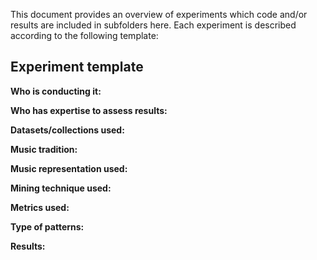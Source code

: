 This document provides an overview of experiments which code and/or results are included in subfolders here. Each experiment is described according to the following template:

## Experiment template

**Who is conducting it:**

**Who has expertise to assess results:**

**Datasets/collections used:**

**Music tradition:**

**Music representation used:**

**Mining technique used:**

**Metrics used:**

**Type of patterns:**

**Results:**


